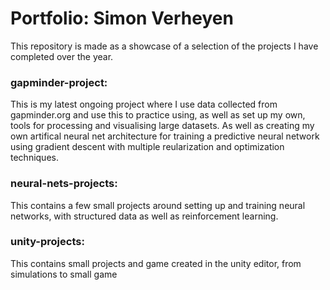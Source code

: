 # Portfolio: Simon Verheyen

This repository is made as a showcase of a selection of the projects I have completed over the year.

### gapminder-project:

  This is my latest ongoing project where I use data collected from gapminder.org and use this to practice using, as well as        set up my own, tools for processing and visualising large datasets.
  As well as creating my own artifical neural net architecture for training a predictive neural network using gradient descent with multiple reularization and optimization techniques.

### neural-nets-projects:

  This contains a few small projects around setting up and training neural networks, with structured data as well as reinforcement learning.

### unity-projects:

  This contains small projects and game created in the unity editor, from simulations to small game
